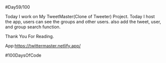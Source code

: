 #Day59/100



Today I work on My TweetMaster(Clone of Tweeter) Project. Today I host the app, users can see the groups and other users. also add the tweet, user, and group search function. 





Thank You For Reading.



App:https://twittermaster.netlify.app/





#100DaysOfCode